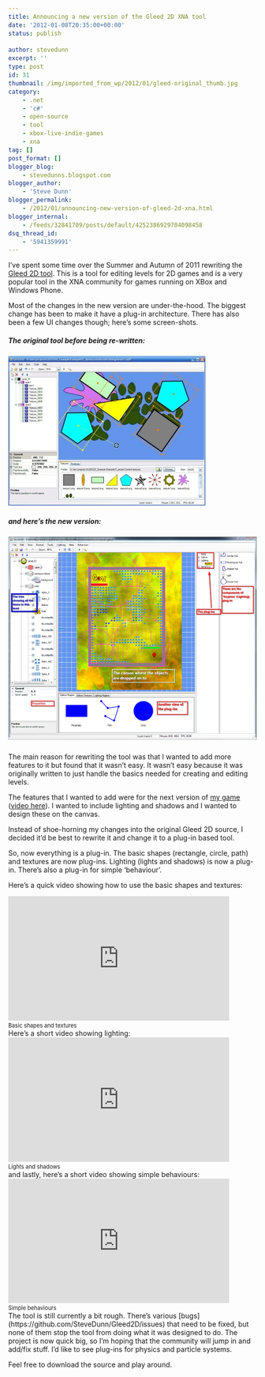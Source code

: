 ```yaml
---
title: Announcing a new version of the Gleed 2D XNA tool
date: '2012-01-08T20:35:00+00:00'
status: publish

author: stevedunn
excerpt: ''
type: post
id: 31
thumbnail: /img/imported_from_wp/2012/01/gleed-original_thumb.jpg
category:
    - .net
    - 'c#'
    - open-source
    - tool
    - xbox-live-indie-games
    - xna
tag: []
post_format: []
blogger_blog:
    - stevedunns.blogspot.com
blogger_author:
    - 'Steve Dunn'
blogger_permalink:
    - /2012/01/announcing-new-version-of-gleed-2d-xna.html
blogger_internal:
    - /feeds/32841709/posts/default/4252386929704098458
dsq_thread_id:
    - '5941359991'
---
```

I’ve spent some time over the Summer and Autumn of 2011 rewriting the [Gleed 2D tool](https://github.com/SteveDunn/Gleed2D/wiki). This is a tool for editing levels for 2D games and is a very popular tool in the XNA community for games running on XBox and Windows Phone.

Most of the changes in the new version are under-the-hood. The biggest change has been to make it have a plug-in architecture. There has also been a few UI changes though; here’s some screen-shots.

##### The original tool before being re-written:

[![gleed-original](/img/imported_from_wp/2012/01/gleed-original_thumb.jpg "gleed-original")](/img/imported_from_wp/2012/01/gleed-original_thumb.jpg)

##### and here’s the new version:

##### [![new-annotated](/img/imported_from_wp/2012/01/new-annotated_thumb.png "new-annotated")](/img/imported_from_wp/2012/01/new-annotated_thumb.png)

The main reason for rewriting the tool was that I wanted to add more features to it but found that it wasn’t easy. It wasn’t easy because it was originally written to just handle the basics needed for creating and editing levels.

The features that I wanted to add were for the next version of [my game](http://marketplace.xbox.com/en-US/Product/Crazy-Balloon-Lite/66acd000-77fe-1000-9115-d80258550914) ([video here](http://www.youtube.com/watch?v=-H3099NgokM)). I wanted to include lighting and shadows and I wanted to design these on the canvas.

Instead of shoe-horning my changes into the original Gleed 2D source, I decided it’d be best to rewrite it and change it to a plug-in based tool.

So, now everything is a plug-in. The basic shapes (rectangle, circle, path) and textures are now plug-ins. Lighting (lights and shadows) is now a plug-in. There’s also a plug-in for simple ‘behaviour’.

Here’s a quick video showing how to use the basic shapes and textures:

<div style="padding-bottom: 0px; margin: 0px; padding-left: 0px; padding-right: 0px; display: inline; float: none; padding-top: 0px"><div><object height="252" width="448"><param name="movie" value="http://www.youtube.com/v/9UitcINDDjc?hl=en&hd=1"></param><embed height="252" src="http://www.youtube.com/v/9UitcINDDjc?hl=en&hd=1" type="application/x-shockwave-flash" width="448"></embed></object></div><div style="width:448px;clear:both;font-size:.8em">Basic shapes and textures</div></div>Here’s a short video showing lighting:

<div style="padding-bottom: 0px; margin: 0px; padding-left: 0px; padding-right: 0px; display: inline; float: none; padding-top: 0px"><div><object height="252" width="448"><param name="movie" value="http://www.youtube.com/v/2a4shMgRQrk?hl=en&hd=1"></param><embed height="252" src="http://www.youtube.com/v/2a4shMgRQrk?hl=en&hd=1" type="application/x-shockwave-flash" width="448"></embed></object></div><div style="width:448px;clear:both;font-size:.8em">Lights and shadows</div></div>and lastly, here’s a short video showing simple behaviours:

<div style="padding-bottom: 0px; margin: 0px; padding-left: 0px; padding-right: 0px; display: inline; float: none; padding-top: 0px"><div><object height="252" width="448"><param name="movie" value="http://www.youtube.com/v/rFReB6OzYT0?hl=en&hd=1"></param><embed height="252" src="http://www.youtube.com/v/rFReB6OzYT0?hl=en&hd=1" type="application/x-shockwave-flash" width="448"></embed></object></div><div style="width:448px;clear:both;font-size:.8em">Simple behaviours</div></div>The tool is still currently a bit rough. There’s various [bugs](https://github.com/SteveDunn/Gleed2D/issues) that need to be fixed, but none of them stop the tool from doing what it was designed to do. The project is now quick big, so I’m hoping that the community will jump in and add/fix stuff. I’d like to see plug-ins for physics and particle systems.

Feel free to download the source and play around.